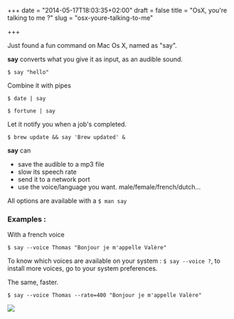 +++
date = "2014-05-17T18:03:35+02:00"
draft = false
title = "OsX, you're talking to me ?"
slug = "osx-youre-talking-to-me"

+++

Just found a fun command on Mac Os X, named as "say".

**say** converts what you give it as input, as an audible sound.

```
$ say "hello"
```

Combine it with pipes

```
$ date | say
```
```
$ fortune | say
```


Let it notify you when a job's completed.

```
$ brew update && say 'Brew updated' &
```

**say**  can 

* save the audible to a mp3 file
* slow its speech rate
* send it to a network port
* use the voice/language you want. male/female/french/dutch...

All options are available with a ```$ man say```



### Examples : 
With a french voice
```
$ say --voice Thomas "Bonjour je m'appelle Valère"
```

To know which voices are available on your system : ```$ say --voice ?```, to install more voices, go to your system preferences.


The same, faster.
```
$ say --voice Thomas --rate=400 "Bonjour je m'appelle Valère"
```

![](/content/images/2014/May/26758.png)